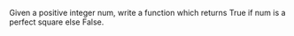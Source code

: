 Given a positive integer num, write a function which returns True if num is a perfect square else False.
